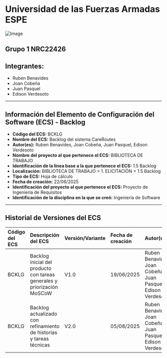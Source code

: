 # Universidad de las Fuerzas Armadas ESPE
![Image](https://github.com/user-attachments/assets/6eea1ab2-5539-4c62-911d-75f0a347322e)

## Grupo 1 NRC22426

## Integrantes:
- Ruben Benavides
- Joan Cobeña
- Juan Pasquel
- Edison Verdesoto

---

## Información del Elemento de Configuración del Software (ECS) - Backlog

* **Código del ECS:** BCKLG
* **Nombre del ECS:** Backlog del sistema CareRoutes
* **Autor(es):** Ruben Benavides, Joan Cobeña, Juan Pasquel, Edison Verdesoto
* **Nombre del proyecto al que pertenece el ECS:** BIBLIOTECA DE TRABAJO
* **Identificación de la línea base a la que pertenece el ECS:** 1.5 Backlog
* **Localización:** BIBLIOTECA DE TRABAJO > 1. ELICITACIÓN > 1.5 Backlog
* **Tipo de ECS:** Hoja de cálculo
* **Fecha de creación:** 22/06/2025
* **Identificación del proyecto al que pertenece el ECS:** Proyecto de Ingeniería de Requisitos
* **Identificación de la disciplina en la que se creó:** Ingeniería de Software

---

## Historial de Versiones del ECS

| Código del ECS | Descripción del ECS | Versión/Variante | Fecha de creación | Autor(es) | Localización | Observaciones |
| :--- | :--- | :--- | :--- | :--- | :--- | :--- |
| BCKLG | Backlog inicial del producto con tareas generales y priorización MoSCoW | V1.0 | 19/06/2025 | Ruben Benavides, Joan Cobeña, Juan Pasquel, Edison Verdesoto | 22426_G1_ADS\BIBLIOTECA DE TRABAJO\1. ELICITACIÓN\1.5 Backlog\G1_Backlog_V01.xlsx | Estructura inicial del backlog con tareas clave, responsables y prioridades. |
| BCKLG | Backlog actualizado con refinamiento de historias y tareas técnicas | V2.0 | 05/08/2025 | Ruben Benavides, Joan Cobeña, Juan Pasquel, Edison Verdesoto | 22426_G1_ADS\BIBLIOTECA DE TRABAJO\1. ELICITACIÓN\1.5 Backlog\G1_Backlog_V02.xlsx | Se reorganizan tareas y se vinculan a funcionalidades específicas del sistema. |
